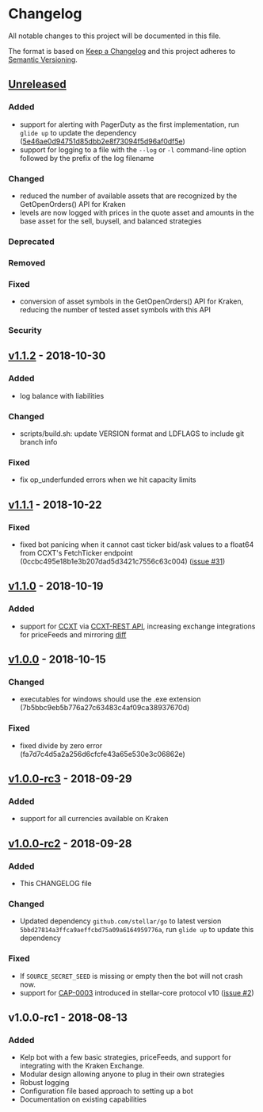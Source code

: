# Changelog
All notable changes to this project will be documented in this file.

The format is based on [Keep a Changelog](http://keepachangelog.com/en/1.0.0/)
and this project adheres to [Semantic Versioning](http://semver.org/spec/v2.0.0.html).


## [Unreleased]

### Added
- support for alerting with PagerDuty as the first implementation, run `glide up` to update the dependency ([5e46ae0d94751d85dbb2e8f73094f5d96af0df5e](https://github.com/lightyeario/kelp/commit/5e46ae0d94751d85dbb2e8f73094f5d96af0df5e))
- support for logging to a file with the `--log` or `-l` command-line option followed by the prefix of the log filename

### Changed
- reduced the number of available assets that are recognized by the GetOpenOrders() API for Kraken
- levels are now logged with prices in the quote asset and amounts in the base asset for the sell, buysell, and balanced strategies

### Deprecated

### Removed

### Fixed
- conversion of asset symbols in the GetOpenOrders() API for Kraken, reducing the number of tested asset symbols with this API

### Security

## [v1.1.2] - 2018-10-30

### Added
- log balance with liabilities

### Changed
- scripts/build.sh: update VERSION format and LDFLAGS to include git branch info

### Fixed
- fix op_underfunded errors when we hit capacity limits

## [v1.1.1] - 2018-10-22

### Fixed
- fixed bot panicing when it cannot cast ticker bid/ask values to a float64 from CCXT's FetchTicker endpoint (0ccbc495e18b1e3b207dad5d3421c7556c63c004) ([issue #31](https://github.com/lightyeario/kelp/issues/31))

## [v1.1.0] - 2018-10-19

### Added
- support for [CCXT](https://github.com/ccxt/ccxt) via [CCXT-REST API](https://github.com/franz-see/ccxt-rest), increasing exchange integrations for priceFeeds and mirroring [diff](https://github.com/lightyeario/kelp/compare/0db8f2d42580aa87867470e428d5f0f63eed5ec6^...33bc7b98418129011b151d0f56c9c0770a3d897e)

## [v1.0.0] - 2018-10-15

### Changed
- executables for windows should use the .exe extension (7b5bbc9eb5b776a27c63483c4af09ca38937670d)

### Fixed
- fixed divide by zero error (fa7d7c4d5a2a256d6cfcfe43a65e530e3c06862e)

## [v1.0.0-rc3] - 2018-09-29

### Added
- support for all currencies available on Kraken

## [v1.0.0-rc2] - 2018-09-28

### Added
- This CHANGELOG file

### Changed
- Updated dependency `github.com/stellar/go` to latest version `5bbd27814a3ffca9aeffcbd75a09a6164959776a`, run `glide up` to update this dependency

### Fixed
- If `SOURCE_SECRET_SEED` is missing or empty then the bot will not crash now.
- support for [CAP-0003](https://github.com/stellar/stellar-protocol/blob/master/core/cap-0003.md) introduced in stellar-core protocol v10 ([issue #2](https://github.com/lightyeario/kelp/issues/2))


## v1.0.0-rc1 - 2018-08-13

### Added
- Kelp bot with a few basic strategies, priceFeeds, and support for integrating with the Kraken Exchange.
- Modular design allowing anyone to plug in their own strategies
- Robust logging
- Configuration file based approach to setting up a bot
- Documentation on existing capabilities

[Unreleased]: https://github.com/lightyeario/kelp/compare/v1.1.2...HEAD
[v1.1.2]: https://github.com/lightyeario/kelp/compare/v1.1.1...v1.1.2
[v1.1.1]: https://github.com/lightyeario/kelp/compare/v1.1.0...v1.1.1
[v1.1.0]: https://github.com/lightyeario/kelp/compare/v1.0.0...v1.1.0
[v1.0.0]: https://github.com/lightyeario/kelp/compare/v1.0.0-rc3...v1.0.0
[v1.0.0-rc3]: https://github.com/lightyeario/kelp/compare/v1.0.0-rc2...v1.0.0-rc3
[v1.0.0-rc2]: https://github.com/lightyeario/kelp/compare/v1.0.0-rc1...v1.0.0-rc2
